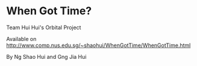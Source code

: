# When Got Time?

Team Hui Hui's Orbital Project

Available on <http://www.comp.nus.edu.sg/~shaohui/WhenGotTime/WhenGotTime.html>

By Ng Shao Hui and Gng Jia Hui
